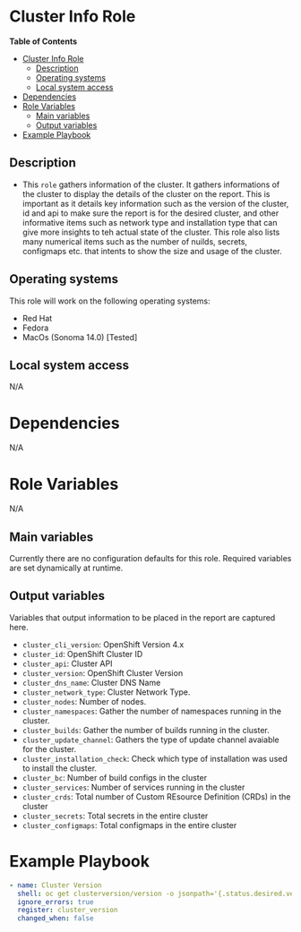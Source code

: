 # Cluster Info Role

**Table of Contents**
- [Cluster Info Role](#cluster-info-role)
  - [Description](#description)
  - [Operating systems](#operating-systems)
  - [Local system access](#local-system-access)
- [Dependencies](#dependencies)
- [Role Variables](#role-variables)
  - [Main variables](#main-variables)
  - [Output variables](#output-variables)
- [Example Playbook](#example-playbook)

## Description

- This `role` gathers information of the cluster. It gathers informations of the cluster to display the details of the cluster on the report. This is important as it details key information such as the version of the cluster, id and api to make sure the report is for the desired cluster, and other informative items such as network type and installation type that can give more insights to teh actual state of the cluster. This role also lists many numerical items such as the number of nuilds, secrets, configmaps etc. that intents to show the size and usage of the cluster.
 
## Operating systems
This role will work on the following operating systems:

 * Red Hat
 * Fedora
 * MacOs (Sonoma 14.0) [Tested]
## Local system access

N/A

# Dependencies

N/A

# Role Variables
N/A
## Main variables

Currently there are no configuration defaults for this role. Required variables are set dynamically at runtime.

## Output variables

Variables that output information to be placed in the report are captured here.

* `cluster_cli_version`: OpenShift Version 4.x
* `cluster_id`: OpenShift Cluster ID
* `cluster_api`: Cluster API
* `cluster_version`: OpenShift Cluster Version 
* `cluster_dns_name`: Cluster DNS Name
* `cluster_network_type`: Cluster Network Type.
* `cluster_nodes`: Number of nodes. 
* `cluster_namespaces`: Gather the number of namespaces running in the cluster. 
* `cluster_builds`: Gather the number of builds running in the cluster. 
* `cluster_update_channel`: Gathers the type of update channel avaiable for the cluster. 
* `cluster_installation_check`: Check which type of installation was used to install the cluster. 
* `cluster_bc`: Number of build configs in the cluster
* `cluster_services`: Number of services running in the cluster
* `cluster_crds`: Total number of Custom REsource Definition (CRDs) in the cluster
* `cluster_secrets`: Total secrets in the entire cluster
* `cluster_configmaps`: Total configmaps in the entire cluster


# Example Playbook
```yaml
- name: Cluster Version
  shell: oc get clusterversion/version -o jsonpath='{.status.desired.version}'
  ignore_errors: true
  register: cluster_version
  changed_when: false
```